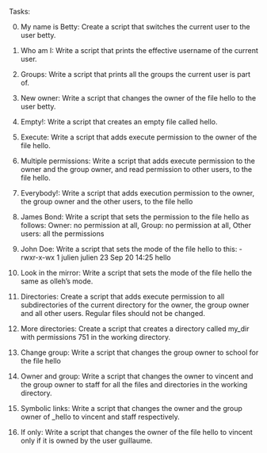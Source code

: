 Tasks:

0. My name is Betty: Create a script that switches the current user to the user betty.

1. Who am I: Write a script that prints the effective username of the current user.

2. Groups: Write a script that prints all the groups the current user is part of.

3. New owner: Write a script that changes the owner of the file hello to the user betty.

4. Empty!: Write a script that creates an empty file called hello.

5. Execute: Write a script that adds execute permission to the owner of the file hello.

6. Multiple permissions: Write a script that adds execute permission to the owner and the group owner, and read permission to other users, to the file hello.

7. Everybody!: Write a script that adds execution permission to the owner, the group owner and the other users, to the file hello

8. James Bond: Write a script that sets the permission to the file hello as follows: Owner: no permission at all, Group: no permission at all, Other users: all the permissions

9. John Doe: Write a script that sets the mode of the file hello to this: -rwxr-x-wx 1 julien julien 23 Sep 20 14:25 hello

10. Look in the mirror: Write a script that sets the mode of the file hello the same as olleh’s mode.

11. Directories: Create a script that adds execute permission to all subdirectories of the current directory for the owner, the group owner and all other users. Regular files should not be changed.

12. More directories: Create a script that creates a directory called my_dir with permissions 751 in the working directory.

13. Change group: Write a script that changes the group owner to school for the file hello

14. Owner and group: Write a script that changes the owner to vincent and the group owner to staff for all the files and directories in the working directory.

15. Symbolic links: Write a script that changes the owner and the group owner of _hello to vincent and staff respectively.

16. If only: Write a script that changes the owner of the file hello to vincent only if it is owned by the user guillaume.
